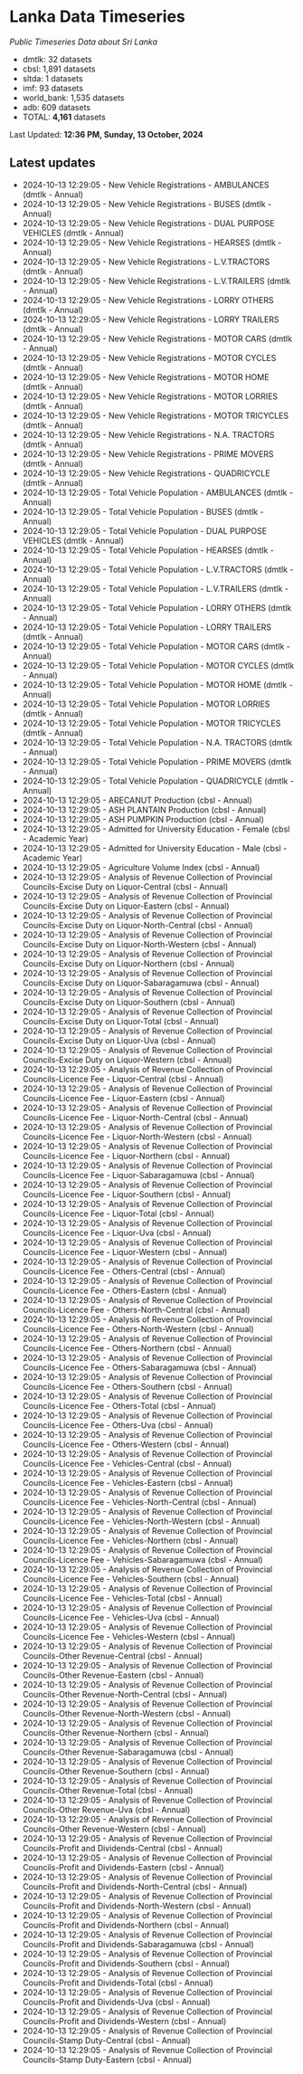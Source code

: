 # Lanka Data Timeseries
*Public Timeseries Data about Sri Lanka*

* dmtlk: 32 datasets
* cbsl: 1,891 datasets
* sltda: 1 datasets
* imf: 93 datasets
* world_bank: 1,535 datasets
* adb: 609 datasets
* TOTAL: **4,161** datasets

Last Updated: **12:36 PM, Sunday, 13 October, 2024**

## Latest updates

* 2024-10-13 12:29:05 - New Vehicle Registrations - AMBULANCES (dmtlk - Annual)
* 2024-10-13 12:29:05 - New Vehicle Registrations - BUSES (dmtlk - Annual)
* 2024-10-13 12:29:05 - New Vehicle Registrations - DUAL PURPOSE VEHICLES (dmtlk - Annual)
* 2024-10-13 12:29:05 - New Vehicle Registrations - HEARSES (dmtlk - Annual)
* 2024-10-13 12:29:05 - New Vehicle Registrations - L.V.TRACTORS (dmtlk - Annual)
* 2024-10-13 12:29:05 - New Vehicle Registrations - L.V.TRAILERS (dmtlk - Annual)
* 2024-10-13 12:29:05 - New Vehicle Registrations - LORRY OTHERS (dmtlk - Annual)
* 2024-10-13 12:29:05 - New Vehicle Registrations - LORRY TRAILERS (dmtlk - Annual)
* 2024-10-13 12:29:05 - New Vehicle Registrations - MOTOR CARS (dmtlk - Annual)
* 2024-10-13 12:29:05 - New Vehicle Registrations - MOTOR CYCLES (dmtlk - Annual)
* 2024-10-13 12:29:05 - New Vehicle Registrations - MOTOR HOME (dmtlk - Annual)
* 2024-10-13 12:29:05 - New Vehicle Registrations - MOTOR LORRIES (dmtlk - Annual)
* 2024-10-13 12:29:05 - New Vehicle Registrations - MOTOR TRICYCLES (dmtlk - Annual)
* 2024-10-13 12:29:05 - New Vehicle Registrations - N.A. TRACTORS (dmtlk - Annual)
* 2024-10-13 12:29:05 - New Vehicle Registrations - PRIME MOVERS (dmtlk - Annual)
* 2024-10-13 12:29:05 - New Vehicle Registrations - QUADRICYCLE (dmtlk - Annual)
* 2024-10-13 12:29:05 - Total Vehicle Population - AMBULANCES (dmtlk - Annual)
* 2024-10-13 12:29:05 - Total Vehicle Population - BUSES (dmtlk - Annual)
* 2024-10-13 12:29:05 - Total Vehicle Population - DUAL PURPOSE VEHICLES (dmtlk - Annual)
* 2024-10-13 12:29:05 - Total Vehicle Population - HEARSES (dmtlk - Annual)
* 2024-10-13 12:29:05 - Total Vehicle Population - L.V.TRACTORS (dmtlk - Annual)
* 2024-10-13 12:29:05 - Total Vehicle Population - L.V.TRAILERS (dmtlk - Annual)
* 2024-10-13 12:29:05 - Total Vehicle Population - LORRY OTHERS (dmtlk - Annual)
* 2024-10-13 12:29:05 - Total Vehicle Population - LORRY TRAILERS (dmtlk - Annual)
* 2024-10-13 12:29:05 - Total Vehicle Population - MOTOR CARS (dmtlk - Annual)
* 2024-10-13 12:29:05 - Total Vehicle Population - MOTOR CYCLES (dmtlk - Annual)
* 2024-10-13 12:29:05 - Total Vehicle Population - MOTOR HOME (dmtlk - Annual)
* 2024-10-13 12:29:05 - Total Vehicle Population - MOTOR LORRIES (dmtlk - Annual)
* 2024-10-13 12:29:05 - Total Vehicle Population - MOTOR TRICYCLES (dmtlk - Annual)
* 2024-10-13 12:29:05 - Total Vehicle Population - N.A. TRACTORS (dmtlk - Annual)
* 2024-10-13 12:29:05 - Total Vehicle Population - PRIME MOVERS (dmtlk - Annual)
* 2024-10-13 12:29:05 - Total Vehicle Population - QUADRICYCLE (dmtlk - Annual)
* 2024-10-13 12:29:05 - ARECANUT Production (cbsl - Annual)
* 2024-10-13 12:29:05 - ASH PLANTAIN Production (cbsl - Annual)
* 2024-10-13 12:29:05 - ASH PUMPKIN Production (cbsl - Annual)
* 2024-10-13 12:29:05 - Admitted for University Education - Female (cbsl - Academic Year)
* 2024-10-13 12:29:05 - Admitted for University Education - Male (cbsl - Academic Year)
* 2024-10-13 12:29:05 - Agriculture Volume Index (cbsl - Annual)
* 2024-10-13 12:29:05 - Analysis of Revenue Collection of Provincial Councils-Excise Duty on Liquor-Central (cbsl - Annual)
* 2024-10-13 12:29:05 - Analysis of Revenue Collection of Provincial Councils-Excise Duty on Liquor-Eastern (cbsl - Annual)
* 2024-10-13 12:29:05 - Analysis of Revenue Collection of Provincial Councils-Excise Duty on Liquor-North-Central (cbsl - Annual)
* 2024-10-13 12:29:05 - Analysis of Revenue Collection of Provincial Councils-Excise Duty on Liquor-North-Western (cbsl - Annual)
* 2024-10-13 12:29:05 - Analysis of Revenue Collection of Provincial Councils-Excise Duty on Liquor-Northern (cbsl - Annual)
* 2024-10-13 12:29:05 - Analysis of Revenue Collection of Provincial Councils-Excise Duty on Liquor-Sabaragamuwa (cbsl - Annual)
* 2024-10-13 12:29:05 - Analysis of Revenue Collection of Provincial Councils-Excise Duty on Liquor-Southern (cbsl - Annual)
* 2024-10-13 12:29:05 - Analysis of Revenue Collection of Provincial Councils-Excise Duty on Liquor-Total (cbsl - Annual)
* 2024-10-13 12:29:05 - Analysis of Revenue Collection of Provincial Councils-Excise Duty on Liquor-Uva (cbsl - Annual)
* 2024-10-13 12:29:05 - Analysis of Revenue Collection of Provincial Councils-Excise Duty on Liquor-Western (cbsl - Annual)
* 2024-10-13 12:29:05 - Analysis of Revenue Collection of Provincial Councils-Licence Fee - Liquor-Central (cbsl - Annual)
* 2024-10-13 12:29:05 - Analysis of Revenue Collection of Provincial Councils-Licence Fee - Liquor-Eastern (cbsl - Annual)
* 2024-10-13 12:29:05 - Analysis of Revenue Collection of Provincial Councils-Licence Fee - Liquor-North-Central (cbsl - Annual)
* 2024-10-13 12:29:05 - Analysis of Revenue Collection of Provincial Councils-Licence Fee - Liquor-North-Western (cbsl - Annual)
* 2024-10-13 12:29:05 - Analysis of Revenue Collection of Provincial Councils-Licence Fee - Liquor-Northern (cbsl - Annual)
* 2024-10-13 12:29:05 - Analysis of Revenue Collection of Provincial Councils-Licence Fee - Liquor-Sabaragamuwa (cbsl - Annual)
* 2024-10-13 12:29:05 - Analysis of Revenue Collection of Provincial Councils-Licence Fee - Liquor-Southern (cbsl - Annual)
* 2024-10-13 12:29:05 - Analysis of Revenue Collection of Provincial Councils-Licence Fee - Liquor-Total (cbsl - Annual)
* 2024-10-13 12:29:05 - Analysis of Revenue Collection of Provincial Councils-Licence Fee - Liquor-Uva (cbsl - Annual)
* 2024-10-13 12:29:05 - Analysis of Revenue Collection of Provincial Councils-Licence Fee - Liquor-Western (cbsl - Annual)
* 2024-10-13 12:29:05 - Analysis of Revenue Collection of Provincial Councils-Licence Fee - Others-Central (cbsl - Annual)
* 2024-10-13 12:29:05 - Analysis of Revenue Collection of Provincial Councils-Licence Fee - Others-Eastern (cbsl - Annual)
* 2024-10-13 12:29:05 - Analysis of Revenue Collection of Provincial Councils-Licence Fee - Others-North-Central (cbsl - Annual)
* 2024-10-13 12:29:05 - Analysis of Revenue Collection of Provincial Councils-Licence Fee - Others-North-Western (cbsl - Annual)
* 2024-10-13 12:29:05 - Analysis of Revenue Collection of Provincial Councils-Licence Fee - Others-Northern (cbsl - Annual)
* 2024-10-13 12:29:05 - Analysis of Revenue Collection of Provincial Councils-Licence Fee - Others-Sabaragamuwa (cbsl - Annual)
* 2024-10-13 12:29:05 - Analysis of Revenue Collection of Provincial Councils-Licence Fee - Others-Southern (cbsl - Annual)
* 2024-10-13 12:29:05 - Analysis of Revenue Collection of Provincial Councils-Licence Fee - Others-Total (cbsl - Annual)
* 2024-10-13 12:29:05 - Analysis of Revenue Collection of Provincial Councils-Licence Fee - Others-Uva (cbsl - Annual)
* 2024-10-13 12:29:05 - Analysis of Revenue Collection of Provincial Councils-Licence Fee - Others-Western (cbsl - Annual)
* 2024-10-13 12:29:05 - Analysis of Revenue Collection of Provincial Councils-Licence Fee - Vehicles-Central (cbsl - Annual)
* 2024-10-13 12:29:05 - Analysis of Revenue Collection of Provincial Councils-Licence Fee - Vehicles-Eastern (cbsl - Annual)
* 2024-10-13 12:29:05 - Analysis of Revenue Collection of Provincial Councils-Licence Fee - Vehicles-North-Central (cbsl - Annual)
* 2024-10-13 12:29:05 - Analysis of Revenue Collection of Provincial Councils-Licence Fee - Vehicles-North-Western (cbsl - Annual)
* 2024-10-13 12:29:05 - Analysis of Revenue Collection of Provincial Councils-Licence Fee - Vehicles-Northern (cbsl - Annual)
* 2024-10-13 12:29:05 - Analysis of Revenue Collection of Provincial Councils-Licence Fee - Vehicles-Sabaragamuwa (cbsl - Annual)
* 2024-10-13 12:29:05 - Analysis of Revenue Collection of Provincial Councils-Licence Fee - Vehicles-Southern (cbsl - Annual)
* 2024-10-13 12:29:05 - Analysis of Revenue Collection of Provincial Councils-Licence Fee - Vehicles-Total (cbsl - Annual)
* 2024-10-13 12:29:05 - Analysis of Revenue Collection of Provincial Councils-Licence Fee - Vehicles-Uva (cbsl - Annual)
* 2024-10-13 12:29:05 - Analysis of Revenue Collection of Provincial Councils-Licence Fee - Vehicles-Western (cbsl - Annual)
* 2024-10-13 12:29:05 - Analysis of Revenue Collection of Provincial Councils-Other Revenue-Central (cbsl - Annual)
* 2024-10-13 12:29:05 - Analysis of Revenue Collection of Provincial Councils-Other Revenue-Eastern (cbsl - Annual)
* 2024-10-13 12:29:05 - Analysis of Revenue Collection of Provincial Councils-Other Revenue-North-Central (cbsl - Annual)
* 2024-10-13 12:29:05 - Analysis of Revenue Collection of Provincial Councils-Other Revenue-North-Western (cbsl - Annual)
* 2024-10-13 12:29:05 - Analysis of Revenue Collection of Provincial Councils-Other Revenue-Northern (cbsl - Annual)
* 2024-10-13 12:29:05 - Analysis of Revenue Collection of Provincial Councils-Other Revenue-Sabaragamuwa (cbsl - Annual)
* 2024-10-13 12:29:05 - Analysis of Revenue Collection of Provincial Councils-Other Revenue-Southern (cbsl - Annual)
* 2024-10-13 12:29:05 - Analysis of Revenue Collection of Provincial Councils-Other Revenue-Total (cbsl - Annual)
* 2024-10-13 12:29:05 - Analysis of Revenue Collection of Provincial Councils-Other Revenue-Uva (cbsl - Annual)
* 2024-10-13 12:29:05 - Analysis of Revenue Collection of Provincial Councils-Other Revenue-Western (cbsl - Annual)
* 2024-10-13 12:29:05 - Analysis of Revenue Collection of Provincial Councils-Profit and Dividends-Central (cbsl - Annual)
* 2024-10-13 12:29:05 - Analysis of Revenue Collection of Provincial Councils-Profit and Dividends-Eastern (cbsl - Annual)
* 2024-10-13 12:29:05 - Analysis of Revenue Collection of Provincial Councils-Profit and Dividends-North-Central (cbsl - Annual)
* 2024-10-13 12:29:05 - Analysis of Revenue Collection of Provincial Councils-Profit and Dividends-North-Western (cbsl - Annual)
* 2024-10-13 12:29:05 - Analysis of Revenue Collection of Provincial Councils-Profit and Dividends-Northern (cbsl - Annual)
* 2024-10-13 12:29:05 - Analysis of Revenue Collection of Provincial Councils-Profit and Dividends-Sabaragamuwa (cbsl - Annual)
* 2024-10-13 12:29:05 - Analysis of Revenue Collection of Provincial Councils-Profit and Dividends-Southern (cbsl - Annual)
* 2024-10-13 12:29:05 - Analysis of Revenue Collection of Provincial Councils-Profit and Dividends-Total (cbsl - Annual)
* 2024-10-13 12:29:05 - Analysis of Revenue Collection of Provincial Councils-Profit and Dividends-Uva (cbsl - Annual)
* 2024-10-13 12:29:05 - Analysis of Revenue Collection of Provincial Councils-Profit and Dividends-Western (cbsl - Annual)
* 2024-10-13 12:29:05 - Analysis of Revenue Collection of Provincial Councils-Stamp Duty-Central (cbsl - Annual)
* 2024-10-13 12:29:05 - Analysis of Revenue Collection of Provincial Councils-Stamp Duty-Eastern (cbsl - Annual)